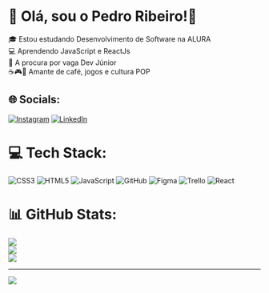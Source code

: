 # 💫 Olá, sou o Pedro Ribeiro!👋
🎓 Estou estudando Desenvolvimento de Software na  ALURA<br>💻 Aprendendo JavaScript e ReactJs<br>🤑 A procura por vaga Dev Júnior <br>☕🎮📔 Amante de café, jogos e cultura POP <br>


## 🌐 Socials:
[![Instagram](https://img.shields.io/badge/Instagram-%23E4405F.svg?logo=Instagram&logoColor=white)](https://instagram.com/pedroribeiro.costa_) [![LinkedIn](https://img.shields.io/badge/LinkedIn-%230077B5.svg?logo=linkedin&logoColor=white)](https://linkedin.com/in/pedroribeiro-costa) 

# 💻 Tech Stack:
![CSS3](https://img.shields.io/badge/css3-%231572B6.svg?style=for-the-badge&logo=css3&logoColor=white) ![HTML5](https://img.shields.io/badge/html5-%23E34F26.svg?style=for-the-badge&logo=html5&logoColor=white) ![JavaScript](https://img.shields.io/badge/javascript-%23323330.svg?style=for-the-badge&logo=javascript&logoColor=%23F7DF1E) ![GitHub](https://img.shields.io/badge/GitHub-%23121011.svg?style=for-the-badge&logo=github&logoColor=white) 	![Figma](https://img.shields.io/badge/figma-%23F24E1E.svg?style=for-the-badge&logo=figma&logoColor=white) ![Trello](https://img.shields.io/badge/Trello-%23026AA7.svg?style=for-the-badge&logo=Trello&logoColor=white) ![React](https://img.shields.io/badge/react-%2320232a.svg?style=for-the-badge&logo=react&logoColor=%2361DAFB)
# 📊 GitHub Stats:
![](https://github-readme-stats.vercel.app/api?username=CodeRibeiro&theme=prussian&hide_border=false&include_all_commits=false&count_private=false)<br/>
![](https://github-readme-streak-stats.herokuapp.com/?user=CodeRibeiro&theme=prussian&hide_border=false)<br/>
![](https://github-readme-stats.vercel.app/api/top-langs/?username=CodeRibeiro&theme=prussian&hide_border=false&include_all_commits=false&count_private=false&layout=compact)

---
[![](https://visitcount.itsvg.in/api?id=CodeRibeiro&icon=0&color=0)](https://visitcount.itsvg.in)

<!-- Proudly created with GPRM ( https://gprm.itsvg.in ) -->
